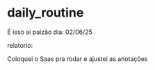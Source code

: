 # daily_routine
É isso ai paizão dia: 02/06/25

relatorio:

Coloquei o Saas pra rodar e ajustei as anotações
